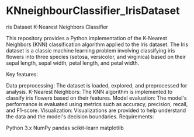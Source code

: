 # KNneighbourClassifier_IrisDataset
ris Dataset K-Nearest Neighbors Classifier

This repository provides a Python implementation of the K-Nearest Neighbors (KNN) classification algorithm applied to the Iris dataset. The Iris dataset is a classic machine learning problem involving classifying iris flowers into three species (setosa, versicolor, and virginica) based on their sepal length, sepal width, petal length, and petal width.   

Key features:

Data preprocessing: The dataset is loaded, explored, and preprocessed for analysis.
K-Nearest Neighbors: The KNN algorithm is implemented to classify iris flowers based on their features.
Model evaluation: The model's performance is evaluated using metrics such as accuracy, precision, recall, and F1-score.
Visualization: Visualizations are provided to help understand the data and the model's decision boundaries.
Requirements:

Python 3.x
NumPy
pandas
scikit-learn
matplotlib
